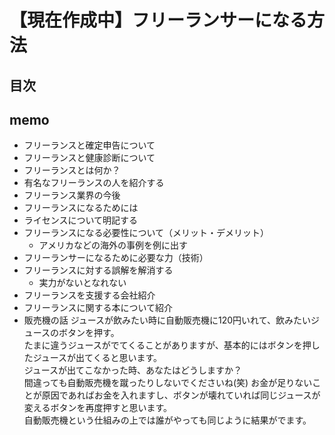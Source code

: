 【現在作成中】フリーランサーになる方法
===============

## 目次
## memo
* フリーランスと確定申告について
* フリーランスと健康診断について
* フリーランスとは何か？
* 有名なフリーランスの人を紹介する
* フリーランス業界の今後
* フリーランスになるためには
* ライセンスについて明記する
* フリーランスになる必要性について（メリット・デメリット）
  * アメリカなどの海外の事例を例に出す
* フリーランサーになるために必要な力（技術）
* フリーランスに対する誤解を解消する
  * 実力がないとなれない
* フリーランスを支援する会社紹介
* フリーランスに関する本について紹介
* 販売機の話
ジュースが飲みたい時に自動販売機に120円いれて、飲みたいジュースのボタンを押す。  
たまに違うジュースがでてくることがありますが、基本的にはボタンを押したジュースが出てくると思います。  
ジュースが出てこなかった時、あなたはどうしますか？  
間違っても自動販売機を蹴ったりしないでくださいね(笑)
お金が足りないことが原因であればお金を入れますし、ボタンが壊れていれば同じジュースが変えるボタンを再度押すと思います。  
自動販売機という仕組みの上では誰がやっても同じように結果がでます。

